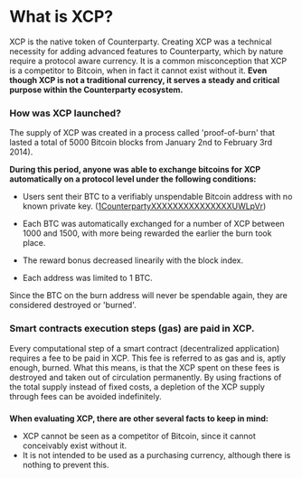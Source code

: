 What is XCP?
=====================

XCP is the native token of Counterparty. Creating XCP was a technical necessity for adding advanced features to Counterparty, which by nature require a protocol aware currency. It is a common misconception that XCP is a competitor to Bitcoin, when in fact it cannot exist without it. **Even though XCP is not a traditional currency, it serves a steady and critical purpose within the Counterparty ecosystem.**

### How was XCP launched?

The supply of XCP was created in a process called 'proof-of-burn' that lasted a total of 5000 Bitcoin blocks from January 2nd to February 3rd 2014). 

**During this period, anyone was able to exchange bitcoins for XCP automatically on a protocol level under the following conditions:**

* Users sent their BTC to a verifiably unspendable Bitcoin address with no known private key. ([1CounterpartyXXXXXXXXXXXXXXXUWLpVr](http://blockscan.com/burn))

* Each BTC was automatically exchanged for a number of XCP between 1000 and 1500, with more being rewarded the earlier the burn took place.

* The reward bonus decreased linearily with the block index.

* Each address was limited to 1 BTC.

Since the BTC on the burn address will never be spendable again, they are considered destroyed or 'burned'.
 
### Smart contracts execution steps (gas) are paid in XCP.

Every computational step of a smart contract (decentralized application) requires a fee to be paid in XCP. This fee is referred to as gas and is, aptly enough, burned. What this means, is that the XCP spent on these fees is destroyed and taken out of circulation permanently. By using fractions of the total supply instead of fixed costs, a depletion of the XCP supply through fees can be avoided indefinitely.

###

**When evaluating XCP, there are other several facts to keep in mind:**

* XCP cannot be seen as a competitor of Bitcoin, since it cannot conceivably exist without it.
* It is not intended to be used as a purchasing currency, although there is nothing to prevent this.



